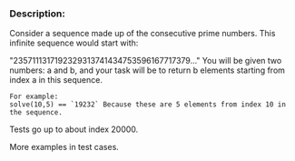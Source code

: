 ### Description:
Consider a sequence made up of the consecutive prime numbers. This infinite sequence would start with:

"2357111317192329313741434753596167717379..."
You will be given two numbers: a and b, and your task will be to return b elements starting from index a in this sequence.

    For example:
    solve(10,5) == `19232` Because these are 5 elements from index 10 in the sequence.

Tests go up to about index 20000.

More examples in test cases.